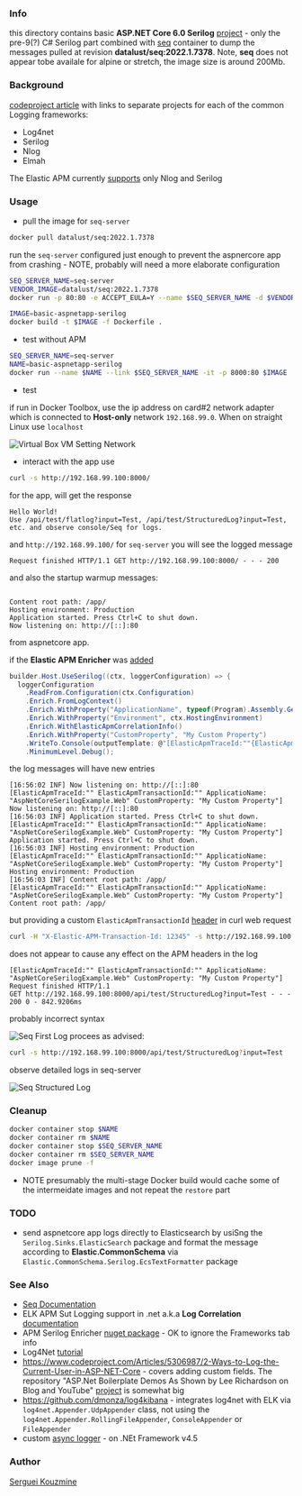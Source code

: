 ### Info

this directory contains basic __ASP.NET Core 6.0 Serilog__ [project](https://github.com/jernejk/AspNetCoreSerilogExample/) - only the pre-9(?) C# Serilog part
combined with [seq](https://hub.docker.com/r/datalust/seq) container to dump the messages pulled at revision __datalust/seq:2022.1.7378__. 
Note, __seq__ does not appear tobe availale for alpine or stretch, the image size is around 200Mb.

### Background

[codeproject article](https://www.codeproject.com/Articles/1278018/Best-Logging-libraries-for-ASP-NET-MVC) with links to separate projects for each of the common Logging frameworks:

* Log4net
* Serilog
* Nlog 
* Elmah

The Elastic APM currently [supports](https://www.elastic.co/guide/en/apm/agent/dotnet/current/log-correlation.html)
only Nlog and Serilog


### Usage

* pull the image for `seq-server`
```sh
docker pull datalust/seq:2022.1.7378
```
run the `seq-server` configured just enough to prevent the aspnercore app from crashing - NOTE, probably will need a more elaborate configuration
```sh
SEQ_SERVER_NAME=seq-server
VENDOR_IMAGE=datalust/seq:2022.1.7378
docker run -p 80:80 -e ACCEPT_EULA=Y --name $SEQ_SERVER_NAME -d $VENDOR_IMAGE
```
```sh
IMAGE=basic-aspnetapp-serilog
docker build -t $IMAGE -f Dockerfile .
```
* test without APM
```sh
SEQ_SERVER_NAME=seq-server
NAME=basic-aspnetapp-serilog
docker run --name $NAME --link $SEQ_SERVER_NAME -it -p 8000:80 $IMAGE
```

* test

if  run in Docker Toolbox,  use the ip address on card#2 network adapter which is connected to __Host-only__ network `192.168.99.0`. When on straight Linux use `localhost`

![Virtual Box VM Setting Network](https://github.com/sergueik/springboot_study/blob/master/basic-aspnetcore-serilog/screenshots/capture-virtualbox-network-adapter.png)
* interact with the app
use 
```sh
curl -s http://192.168.99.100:8000/
```
for the app, will get the response
```text
Hello World!
Use /api/test/flatlog?input=Test, /api/test/StructuredLog?input=Test, etc. and observe console/Seq for logs.
```
and `http://192.168.99.100/` for `seq-server`
you will see the logged message
```text
Request finished HTTP/1.1 GET http://192.168.99.100:8000/ - - - 200
```
and also the startup warmup messages:
```text

Content root path: /app/
Hosting environment: Production
Application started. Press Ctrl+C to shut down.
Now listening on: http://[::]:80
```
from aspnetcore app.

if the __Elastic APM Enricher__ was [added](https://www.elastic.co/guide/en/apm/agent/dotnet/current/serilog.html#serilog)


```C#
builder.Host.UseSerilog((ctx, loggerConfiguration) => {
  loggerConfiguration
    .ReadFrom.Configuration(ctx.Configuration)
    .Enrich.FromLogContext()
    .Enrich.WithProperty("ApplicationName", typeof(Program).Assembly.GetName().Name)
    .Enrich.WithProperty("Environment", ctx.HostingEnvironment)
    .Enrich.WithElasticApmCorrelationInfo()
    .Enrich.WithProperty("CustomProperty", "My Custom Property")
    .WriteTo.Console(outputTemplate: @"[ElasticApmTraceId:""{ElasticApmTraceId}"" ElasticApmTransactionId:""{ElasticApmTransactionId}"" ApplicatioName: ""{ApplicationName}"" CustomProperty: ""{CustomProperty}""] {Message:lj} {NewLine}{Exception}")
    .MinimumLevel.Debug();

```
 the log messages will have new entries 
```text
[16:56:02 INF] Now listening on: http://[::]:80
[ElasticApmTraceId:"" ElasticApmTransactionId:"" ApplicatioName: "AspNetCoreSerilogExample.Web" CustomProperty: "My Custom Property"] Now listening on: http://[::]:80
[16:56:03 INF] Application started. Press Ctrl+C to shut down.
[ElasticApmTraceId:"" ElasticApmTransactionId:"" ApplicatioName: "AspNetCoreSerilogExample.Web" CustomProperty: "My Custom Property"] Application started. Press Ctrl+C to shut down.
[16:56:03 INF] Hosting environment: Production
[ElasticApmTraceId:"" ElasticApmTransactionId:"" ApplicatioName: "AspNetCoreSerilogExample.Web" CustomProperty: "My Custom Property"] Hosting environment: Production
[16:56:03 INF] Content root path: /app/
[ElasticApmTraceId:"" ElasticApmTransactionId:"" ApplicatioName: "AspNetCoreSerilogExample.Web" CustomProperty: "My Custom Property"] Content root path: /app/    
```
but  providing a custom `ElasticApmTransactionId` [header](https://github.com/elastic/apm-agent-nodejs/issues/428) in curl web request
```sh
curl -H "X-Elastic-APM-Transaction-Id: 12345" -s http://192.168.99.100:8000/api/test/StructuredLog?input=Test
```
does not appear to cause any effect on the APM headers in the log 

```text
[ElasticApmTraceId:"" ElasticApmTransactionId:"" ApplicatioName: "AspNetCoreSerilogExample.Web" CustomProperty: "My Custom Property"] Request finished HTTP/1.1
GET http://192.168.99.100:8000/api/test/StructuredLog?input=Test - - - 200 0 - 842.9206ms
```
probably incorrect syntax


![Seq First Log](https://github.com/sergueik/springboot_study/blob/master/basic-aspnetcore-serilog/screenshots/capture-seq.png)
procees as advised:
```sh
curl -s http://192.168.99.100:8000/api/test/StructuredLog?input=Test
```
observe detailed logs in seq-server


![Seq Structured Log](https://github.com/sergueik/springboot_study/blob/master/basic-aspnetcore-serilog/screenshots/capture-seq-structured-log.png)

### Cleanup
```sh
docker container stop $NAME
docker container rm $NAME
docker container stop $SEQ_SERVER_NAME
docker container rm $SEQ_SERVER_NAME
docker image prune -f
```
* NOTE presumably the multi-stage Docker build would cache some of the intermeidate  images and not repeat the `restore` part

### TODO

  * send aspnetcore app logs directly to Elasticsearch by usiSng the `Serilog.Sinks.ElasticSearch` package and format the message according to __Elastic.CommonSchema__ via `Elastic.CommonSchema.Serilog.EcsTextFormatter` package 

### See Also

  * [Seq Documentation](https://docs.datalust.co/docs/getting-started-with-docker)
  * ELK APM Sut Logging support in .net a.k.a __Log Correlation__ [documentation](https://www.elastic.co/guide/en/apm/agent/dotnet/master/log-correlation.html)
  * APM Serilog Enricher [nuget package](https://www.nuget.org/packages/Elastic.Apm.SerilogEnricher) - OK to ignore the Frameworks tab info
  * Log4Net [tutorial](https://www.codeproject.com/Articles/140911/log-net-Tutorial)
  * https://www.codeproject.com/Articles/5306987/2-Ways-to-Log-the-Current-User-in-ASP-NET-Core -  covers adding custom fields. The repository "ASP.Net Boilerplate Demos As Shown by Lee Richardson on Blog and YouTube" [project](https://github.com/lprichar/LeesStore/tree/master/aspnet-core/src/LeesStore.Application) is somewhat big
  * https://github.com/dmonza/log4kibana - integrates log4net with ELK via `log4net.Appender.UdpAppender` class, not using the `log4net.Appender.RollingFileAppender`, `ConsoleAppender` or `FileAppender`      
  * custom [async logger](https://www.codeproject.com/Articles/1214072/A-Simple-Asynchronous-Logger-in-Csharp) - on .NEt Framework v4.5 


### Author
[Serguei Kouzmine](kouzmine_serguei@yahoo.com)
